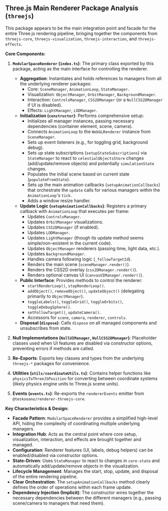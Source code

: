 ## Three.js Main Renderer Package Analysis (`threejs`)

This package appears to be the main integration point and facade for the entire Three.js rendering pipeline, bringing together the components from `threejs-core`, `threejs-visualization`, `threejs-interaction`, and `threejs-effects`.

**Core Components:**

1.  **`ModularSpaceRenderer` (`index.ts`)**: The primary class exported by this package, acting as the main interface for controlling the renderer.
    *   **Aggregation**: Instantiates and holds references to managers from all the underlying renderer packages:
        *   Core: `SceneManager`, `AnimationLoop`, `StateManager`.
        *   Visualization: `ObjectManager`, `OrbitManager`, `BackgroundManager`.
        *   Interaction: `ControlsManager`, `CSS2DManager` (or a `NullCSS2DManager` if UI is disabled).
        *   Effects: `LightManager`, `LODManager`.
    *   **Initialization (`constructor`)**: Performs comprehensive setup:
        *   Initializes all manager instances, passing necessary dependencies (container element, scene, camera).
        *   Connects `AnimationLoop` to the `WebGLRenderer` instance from `SceneManager`.
        *   Sets up event listeners (e.g., for toggling grid, background debug).
        *   Sets up state subscriptions (`setupStateSubscriptions`) via `StateManager` to react to `celestialObjectsStore` changes (add/update/remove objects) and potentially `simulationState` changes.
        *   Populates the initial scene based on current state (`populateFromState`).
        *   Sets up the main animation callbacks (`setupAnimationCallbacks`) that orchestrate the `update` calls for various managers within the `AnimationLoop`'s `tick`.
        *   Adds a window resize handler.
    *   **Update Logic (`setupAnimationCallbacks`)**: Registers a primary callback with `AnimationLoop` that executes per frame:
        *   Updates `ControlsManager`.
        *   Updates `OrbitManager` visualizations.
        *   Updates `CSS2DManager` (if enabled).
        *   Updates `LODManager`.
        *   Updates `LightManager` (though its update method seems simple/non-existent in the current code).
        *   Updates `ObjectManager` renderers (passing time, light data, etc.).
        *   Updates `BackgroundManager`.
        *   Handles camera following logic (`_followTargetId`).
        *   Renders the main scene (`sceneManager.render()`).
        *   Renders the CSS2D overlay (`css2DManager.render()`).
        *   Renders optional canvas UI (`canvasUIManager.render()`).
    *   **Public Interface**: Provides methods to control the renderer:
        *   `startRenderLoop()`, `stopRenderLoop()`.
        *   `addObject()`, `removeObject()`, `updateObject()` (delegating primarily to `ObjectManager`).
        *   `toggleLabels()`, `toggleGrid()`, `toggleOrbits()`, `toggleDebugSphere()`.
        *   `setFollowTarget()`, `updateCamera()`.
        *   Accessors for `scene`, `camera`, `renderer`, `controls`.
    *   **Disposal (`dispose`)**: Calls `dispose` on all managed components and unsubscribes from state.

2.  **Null Implementations (`NullUIManager`, `NullCSS2DManager`)**: Placeholder classes used when UI features are disabled via constructor options, preventing errors if methods are called.

3.  **Re-Exports**: Exports key classes and types from the underlying `threejs-*` packages for convenience.

4.  **Utilities (`utils/coordinateUtils.ts`)**: Contains helper functions like `physicsToThreeJSPosition` for converting between coordinate systems (likely physics engine units to Three.js scene units).

5.  **Events (`events.ts`)**: Re-exports the `rendererEvents` emitter from `@teskooano/renderer-threejs-core`.

**Key Characteristics & Design:**

*   **Facade Pattern**: `ModularSpaceRenderer` provides a simplified high-level API, hiding the complexity of coordinating multiple underlying managers.
*   **Integration Hub**: Acts as the central point where core setup, visualization, interaction, and effects are brought together and managed.
*   **Configuration**: Renderer features (UI, labels, debug helpers) can be enabled/disabled via constructor options.
*   **State-Driven**: Uses `StateManager` to react to changes in `core-state` and automatically add/update/remove objects in the visualization.
*   **Lifecycle Management**: Manages the start, stop, update, and disposal of the entire rendering pipeline.
*   **Clear Orchestration**: The `setupAnimationCallbacks` method clearly defines the order of operations within each frame update.
*   **Dependency Injection (Implicit)**: The constructor wires together the necessary dependencies between the different managers (e.g., passing scene/camera to managers that need them). 
